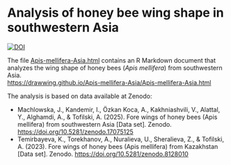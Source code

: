 
# Analysis of honey bee wing shape in southwestern Asia  
[![DOI](https://zenodo.org/badge/DOI/10.5281/zenodo.17077351.svg)](https://doi.org/10.5281/zenodo.17077351)

The file [Apis-mellifera-Asia.html](https://drawwing.github.io/Apis-mellifera-Asia/Apis-mellifera-Asia.html)  contains an R Markdown document that analyzes the wing shape of honey bees (*Apis mellifera*) from southwestern Asia.  
<https://drawwing.github.io/Apis-mellifera-Asia/Apis-mellifera-Asia.html>

The analysis is based on data available at Zenodo:  
- Machlowska, J., Kandemir, I., Özkan Koca, A., Kakhniashvili, V., Alattal, Y., Alghamdi, A., & Tofilski, A. (2025). Fore wings of honey bees (Apis mellifera) from southwestern Asia [Data set]. Zenodo. 
<https://doi.org/10.5281/zenodo.17075125>  
- Temirbayeva, K., Torekhanov, A., Nuralieva, U., Sheralieva, Z., & Tofilski, A. (2023). Fore wings of honey bees (Apis mellifera) from Kazakhstan [Data set]. Zenodo. 
<https://doi.org/10.5281/zenodo.8128010>